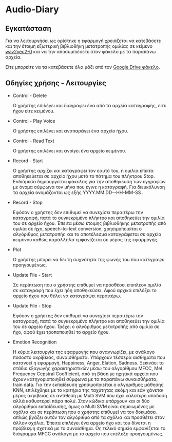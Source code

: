 # Audio-Diary

## Εγκατάσταση

Για να λειτουργήσει ως ορίστηκε η εφαρμογή χρειάζεται να κατεβάσετε και την έτοιμη εξωτερική βιβλιοθήκη μετατροπής ομιλίας σε κείμενο [wav2vec2-0](https://www.mathworks.com/matlabcentral/fileexchange/103525-wav2vec-2-0) και να την αποσυμπιέσετε στον φάκελο με τα παραπάνω αρχεία.

Είτε μπορείτε να τα κατεβάσετε όλα μάζι από τον [Google Drive φάκελο](https://drive.google.com/drive/u/1/folders/1bmLbUqIJQCFT_kJo8fxXPOzWTZhJvypG).

## Οδηγίες χρήσης - Λειτουργίες

- Control - Delete

	Ο χρήστης επιλέγει και διαγράφει ένα από τα αρχεία καταγραφής, είτε ήχου είτε κειμένου.

- Control - Play Voice

  Ο χρήστης επιλέγει και αναπαράγει ένα αρχείο ήχου.

- Control - Read Text

  Ο χρήστης επιλέγει και ανοίγει ένα αρχείο κειμένου.

- Record - Start

	Ο χρήστης αρχίζει και καταγράφει τον εαυτό του, η ομιλία έπειτα αποθηκεύεται σε αρχείο ήχου μετά το πάτημα του πλήκτρου Stop. Ενδιάμεσα δημιουργείται φάκελος για την αποθήκευση των εγγραφών με όνομα σύμφωνα τον μήνα που έγινε η καταγραφή. Για διευκόλυνση τα αρχεία ονομάζονται ως εξής YYYY.MM.DD--HH-MM-SS .

- Record - Stop

	Εφόσον ο χρήστης δεν επιθυμεί να συνεχίσει περαιτέρω την καταγραφή, πατά το συγκεκριμένο πλήκτρο και αποθηκεύει την ομιλία του σε αρχείο ήχου. Έπειτα μέσω έτοιμης βιβλιοθήκης μετατροπής από ομιλία σε ήχο, speech-to-text conversion, χρησιμοποιείται ο αλγόριθμος μετατροπής και το αποτέλεσμα καταγράφεται σε αρχείο κειμένου καθώς παράλληλα εμφανίζεται σε μέρος της εφαρμογής.

- Plot

	Ο χρήστης μπορεί να δει τη συχνότητα της φωνής του που κατέγραψε προηγουμένως.

- Update File - Start

  Σε περίπτωση που ο χρήστης επιθυμεί να προσθέσει επιπλέον ομιλία σε καταγραφή που έχει ήδη αποθηκεύσει. Αφού αρχικά επιλέξει το αρχείο ήχου που θέλει να καταγράψει περαιτέρω.

- Update File - Stop

	Εφόσον ο χρήστης δεν επιθυμεί να συνεχίσει περαιτέρω την καταγραφή, πατά το συγκεκριμένο πλήκτρο και αποθηκεύει την ομιλία του σε αρχείο ήχου. Τρέχει ο αλγόριθμος μετατροπής από ομιλία σε ήχο, αφού έχει τροποποιηθεί το αρχείο ήχου.

- Emotion Recognition

	Η κύρια λειτουργία της εφαρμογής που αναγνωρίζει, με ανάλογο ποσοστό ακρίβειας, συναισθήματα. Υπάρχουν τέσσερα αισθήματα που κατανοεί η εφαρμογή, Happiness, Anger, Elation, Sadness. Ξεκινάει το στάδιο εξαγωγής χαρακτηριστικών μέσω του αλγορίθμου MFCC, Mel Frequency Cepstral Coefficient, από τη βάση με ηχητικά αρχεία που έχουν κατηγοριοποιηθεί σύμφωνα με τα παραπάνω συναισθήματα, train data. Για την εκπαίδευση χρησιμοποιείται ο αλγόριθμος μάθησης KNN, επιλέχθηκε με το κριτήριο της ταχύτητας ακόμη και εάν χάνεται μέρος ακρίβειας σε αντίθεση με Multi SVM που έχει καλύτερη απόδοση αλλά καθυστερεί πάρα πολύ. Στον κώδικα υπάρχουν και οι δύο αλγόριθμοι εκπαίδευσης, όμως ο Multi SVM είναι σημειωμένος με σχόλια και σε περίπτωση που ο χρήστης επιθυμεί να τον δοκιμάσει απλώς βγάζει αυτόν τον αλγόριθμο από τα σχόλια και προσθέτει στον άλλον σχόλια. Έπειτα επιλέγει ένα αρχείο ήχο και του δίνεται η πρόβλεψη σχετικά με το συναίσθημα. Ως τελικό σημείο εμφανίζεται το διάγραμμα MFCC ανάλογα με το αρχείο που επέλεξε προηγουμένως.

